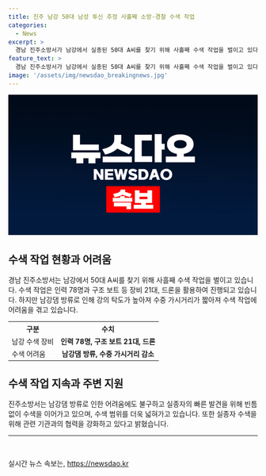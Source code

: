 ```yaml
---
title: 진주 남강 50대 남성 투신 추정 사흘째 소방·경찰 수색 작업
categories:
  - News
excerpt: >
  경남 진주소방서가 남강에서 실종된 50대 A씨를 찾기 위해 사흘째 수색 작업을 벌이고 있다. A씨의 아내는 남편이 집에 들어오지 않고 있으며 남강에 투신한 것으로 추정하고 경찰에 신고했다. 소방·경찰·의용소방대는 78명의 인력과 21대의 장비, 드론을 활용하여 수중·수상 수색 작업을 펼치고 있다. 그러나 남강댐 방류로 인한 강의 탁도가 높아 수색 작업에 어려움을 겪고 있다. 진주소방서는 남강변 인근을 빈틈없이 수색하고 있고 수색 범위를 넓혀가고 있다며 실종자 수색에 최선을 다하고 있다고 밝혔다. (150자)
feature_text: >
  경남 진주소방서가 남강에서 실종된 50대 A씨를 찾기 위해 사흘째 수색 작업을 벌이고 있다. A씨의 아내는 남편이 집에 들어오지 않고 있으며 남강에 투신한 것으로 추정하고 경찰에 신고했다. 소방·경찰·의용소방대는 78명의 인력과 21대의 장비, 드론을 활용하여 수중·수상 수색 작업을 펼치고 있다. 그러나 남강댐 방류로 인한 강의 탁도가 높아 수색 작업에 어려움을 겪고 있다. 진주소방서는 남강변 인근을 빈틈없이 수색하고 있고 수색 범위를 넓혀가고 있다며 실종자 수색에 최선을 다하고 있다고 밝혔다. (150자)
image: '/assets/img/newsdao_breakingnews.jpg'
---
```


<p><img src="/assets/img/newsdao_breakingnews.jpg" alt="cryptoinkorea 속보" /></p>

<h2 data-ke-size="size26">수색 작업 현황과 어려움</h2>

<p data-ke-size="size16">경남 진주소방서는 남강에서 50대 A씨를 찾기 위해 사흘째 수색 작업을 벌이고 있습니다. 수색 작업은 인력 78명과 구조 보트 등 장비 21대, 드론을 활용하여 진행되고 있습니다. 하지만 남강댐 방류로 인해 강의 탁도가 높아져 수중 가시거리가 짧아져 수색 작업에 어려움을 겪고 있습니다.</p>

<table>
  <tr>
    <th>구분</th>
    <th>수치</th>
  </tr>
  <tr>
    <td>남강 수색 장비</td>
    <td style="text-align: center; height: 17px;"><b>인력 78명, 구조 보트 21대, 드론</b></td>
  </tr>
  <tr>
    <td>수색 어려움</td>
    <td style="text-align: center; height: 17px;"><b>남강댐 방류, 수중 가시거리 감소</b></td>
  </tr>
</table>

<h2 data-ke-size="size26">수색 작업 지속과 주변 지원</h2>

<p data-ke-size="size16">진주소방서는 남강댐 방류로 인한 어려움에도 불구하고 실종자의 빠른 발견을 위해 빈틈없이 수색을 이어가고 있으며, 수색 범위를 더욱 넓혀가고 있습니다. 또한 실종자 수색을 위해 관련 기관과의 협력을 강화하고 있다고 밝혔습니다.</p>

<hr>

<p data-ke-size="size16">&nbsp;</p>
실시간 뉴스 속보는, <a href="https://newsdao.kr" rel="dofollow">https://newsdao.kr</a>


